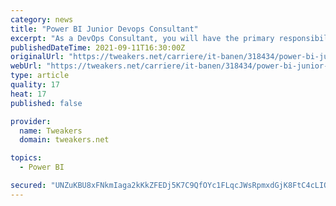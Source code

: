 ```yaml
---
category: news
title: "Power BI Junior Devops Consultant"
excerpt: "As a DevOps Consultant, you will have the primary responsibility to roll out of technical and functional aspects of the Business Intelligence solution in Power BI. You will learn to contribute to ..."
publishedDateTime: 2021-09-11T16:30:00Z
originalUrl: "https://tweakers.net/carriere/it-banen/318434/power-bi-junior-devops-consultant-rijswijk-zh-stichting-just-care-foundation"
webUrl: "https://tweakers.net/carriere/it-banen/318434/power-bi-junior-devops-consultant-rijswijk-zh-stichting-just-care-foundation"
type: article
quality: 17
heat: 17
published: false

provider:
  name: Tweakers
  domain: tweakers.net

topics:
  - Power BI

secured: "UNZuKBU8xFNkmIaga2kKkZFEDj5K7C9QfOYc1FLqcJWsRpmxdGjK8FtC4cLIO8KZ/9NB+3IdGeQuVbuGFM1x1MAy5Pwkk9lKEM3Mf/iqD0ptA2vxHrjQbRgz0TXrsDhjPPfdGgB+YyWC2gixQbJfUAVxFj/KnyMBLgZpB65hlp5DaAK2Hlx7fSfkx2p4swVU4dA/bIhUY2r+vO+Ipi4g4hL8l+s5MALQfnZYVc0ktSrBIw5jw0hqH4cerTthjcj37OPRlCZgTnj7TjOelAKF/warm4WGCz4q88kwNF1CdKlH8hqTQy26RpmCyuYcirJzaBIaHDdrJABYNeCFYMNCUAcrjzwQcBJ0AEUXj/z5eD8=;Q5B9M7WN/ob63LYAXiBObw=="
---
```


